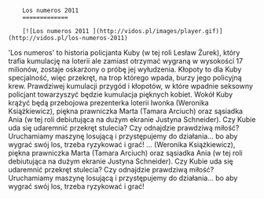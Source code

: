 
        Los numeros 2011 
        =============
        
        [![Los numeros 2011 ](http://vidos.pl/images/player.gif)](http://vidos.pl/los-numeros-2011)
        
        
 'Los numeros' to historia policjanta Kuby (w tej roli Lesław Żurek), który trafia kumulację na loterii ale zamiast otrzymać wygraną w wysokości 17 milionów, zostaje oskarżony o próbę jej wyłudzenia. Kłopoty to dla Kuby specjalność, więc przekręt, na trop którego wpada, burzy jego policyjną krew. Prawdziwej kumulacji przygód i kłopotów, w które wpadnie seksowny policjant towarzyszyć będzie kumulacja pięknych kobiet. Wokół Kuby krążyć będą przebojowa prezenterka loterii Iwonka (Weronika Książkiewicz), piękna prawniczka Marta (Tamara Arciuch) oraz sąsiadka Ania (w tej roli debiutująca na dużym ekranie Justyna Schneider). Czy Kubie uda się udaremnić przekręt stulecia? Czy odnajdzie prawdziwą miłość? Uruchamiamy maszynę losującą i przystępujemy do działania... bo aby wygrać swój los, trzeba ryzykować i grać!   ... (Weronika Książkiewicz), piękna prawniczka Marta (Tamara Arciuch) oraz sąsiadka Ania (w tej roli debiutująca na dużym ekranie Justyna Schneider). Czy Kubie uda się udaremnić przekręt stulecia? Czy odnajdzie prawdziwą miłość? Uruchamiamy maszynę losującą i przystępujemy do działania... bo aby wygrać swój los, trzeba ryzykować i grać!
    